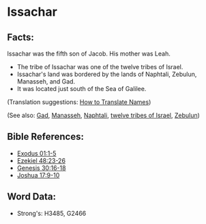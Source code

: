 # Issachar #

## Facts: ##

Issachar was the fifth son of Jacob. His mother was Leah.

* The tribe of Issachar was one of the twelve tribes of Israel.
* Issachar's land was bordered by the lands of Naphtali, Zebulun, Manasseh, and Gad.
* It was located just south of the Sea of Galilee. 

(Translation suggestions: [How to Translate Names](rc://en/ta/man/translate/translate-names))

(See also: [Gad](../names/gad.md), [Manasseh](../names/manasseh.md), [Naphtali](../names/naphtali.md), [twelve tribes of Israel](../other/12tribesofisrael.md), [Zebulun](../names/zebulun.md))

## Bible References: ##

* [Exodus 01:1-5](rc://en/tn/help/exo/01/01)
* [Ezekiel 48:23-26](rc://en/tn/help/ezk/48/23)
* [Genesis 30:16-18](rc://en/tn/help/gen/30/16)
* [Joshua 17:9-10](rc://en/tn/help/jos/17/09)

## Word Data: ##

* Strong's: H3485, G2466
